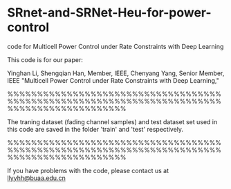 # SRnet-and-SRNet-Heu-for-power-control
code for Multicell Power Control under Rate Constraints with Deep Learning

This code is for our paper:

Yinghan Li, Shengqian Han, Member, IEEE, Chenyang Yang, Senior Member, IEEE "Multicell Power Control under Rate Constraints with Deep Learning," 

%%%%%%%%%%%%%%%%%%%%%%%%%%%%%%%%%%%%%%%%%%%%%%%%%%%%%%%%%%%%%%%%%%%%%%%%%%%%%%%%%%%%%%%%%%%%

The traning dataset (fading channel samples) and test dataset set used in this code are saved in the  folder 'train' and 'test' respectively.




%%%%%%%%%%%%%%%%%%%%%%%%%%%%%%%%%%%%%%%%%%%%%%%%%%%%%%%%%%%%%%%%%%%%%%%%%%%%%%%%%%%%%%%%%%%%

If you have problems with the code, please contact us at llyyhh@buaa.edu.cn
